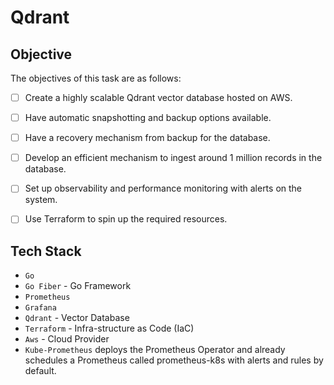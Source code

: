 # Qdrant 

## Objective

The objectives of this task are as follows:
- [ ] Create a highly scalable Qdrant vector database hosted on AWS.
- [ ] Have automatic snapshotting and backup options available.
- [ ] Have a recovery mechanism from backup for the database.
- [ ] Develop an efficient mechanism to ingest around 1 million records in the database.
- [ ] Set up observability and performance monitoring with alerts on the system.
- [ ] Use Terraform to spin up the required resources.


## Tech Stack

- `Go` 
- `Go Fiber` - Go Framework
- `Prometheus`
- `Grafana`
- `Qdrant` - Vector Database
- `Terraform` - Infra-structure as Code (IaC)
- `Aws` - Cloud Provider
- `Kube-Prometheus` deploys the Prometheus Operator and already schedules a Prometheus
called prometheus-k8s with alerts and rules by default.
